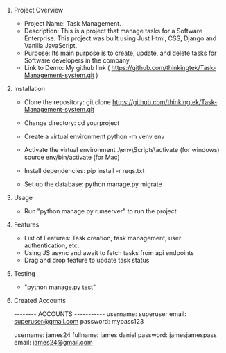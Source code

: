 1. Project Overview

   - Project Name: Task Management.
   - Description: This is a project that manage tasks for a Software Enterprise. This project was built using Just Html, CSS, Django and Vanilla JavaScript.
   - Purpose: Its main purpose is to create, update, and delete tasks for Software developers in the company.
   - Link to Demo: My github link ( https://github.com/thinkingtek/Task-Management-system.git )

2. Installation

   - Clone the repository:
     git clone https://github.com/thinkingtek/Task-Management-system.git

   - Change directory:
     cd yourproject

   - Create a virtual environment
     python -m venv env
   - Activate the virtual environment
     .\env\Scripts\activate (for windows)
     source env/bin/activate (for Mac)

   - Install dependencies:
     pip install -r reqs.txt

   - Set up the database:
     python manage.py migrate

3. Usage

   - Run "python manage.py runserver" to run the project

4. Features

   - List of Features: Task creation, task management, user authentication, etc.
   - Using JS async and await to fetch tasks from api endpoints
   - Drag and drop feature to update task status

5. Testing

   - "python manage.py test"

6. Created Accounts

   -------- ACCOUNTS -----------
   username: superuser
   email: superuser@gmail.com
   password: mypass123

   username: james24
   fullname: james daniel
   password: jamesjamespass
   email: james24@gmail.com
